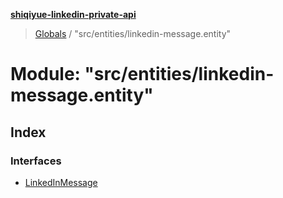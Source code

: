 **[shiqiyue-linkedin-private-api](../README.md)**

> [Globals](../globals.md) / "src/entities/linkedin-message.entity"

# Module: "src/entities/linkedin-message.entity"

## Index

### Interfaces

* [LinkedInMessage](../interfaces/_src_entities_linkedin_message_entity_.linkedinmessage.md)
